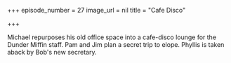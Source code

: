 +++
episode_number = 27
image_url = nil
title = "Cafe Disco"

+++

Michael repurposes his old office space into a cafe-disco lounge for the Dunder Miffin staff. Pam and Jim plan a secret trip to elope. Phyllis is taken aback by Bob's new secretary.